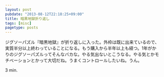 ```yaml
---
layout: post
pubdate: "2013-08-12T22:18:25+09:00"
title: 暗黒地獄折り返し
tags: [misc]
pagetype: posts
---
```

ジグソーパズル『暗黒地獄』が折り返しに入った。外枠は既に出来ているので、実質半分以上終わっていることになる。もう購入から半年以上も経つ。1年がかりのジグソーパズルってそんなバカな。やる気出ないとこうなる。やる気とかモチベーションとかって大切だね。うまくコントロールしたいね。うん。

3 min.
